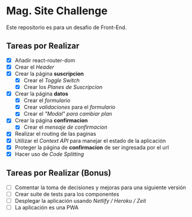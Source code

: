 # Mag. Site Challenge

Este repositorio es para un desafio de Front-End.

## Tareas por Realizar

- [x] Añadir react-router-dom
- [x] Crear el _Header_
- [x] Crear la página **suscripcion**
  - [x] Crear el _Toggle Switch_
  - [x] Crear los _Planes de Suscripcion_
- [x] Crear la página **datos**
  - [x] Crear el _formulario_
  - [x] Crear _validaciones_ para el _formulario_
  - [x] Crear el _"Modal" para cambiar plan_  
- [x] Crear la página **confirmacion**
  - [x] Crear el _mensaje de confirmacion_
- [x] Realizar el routing de las paginas
- [x] Utilizar el _Context API_ para manejar el estado de la aplicación
- [x] Proteger la página de **confirmacion** de ser ingresada por el url
- [x] Hacer uso de _Code Splitting_

## Tareas por Realizar (Bonus)

- [ ] Comentar la toma de decisiones y mejoras para una siguiente versión
- [ ] Crear suite de tests para los componentes
- [ ] Desplegar la aplicación usando _Netlify / Heroku / Zeit_
- [ ] La aplicación es una PWA